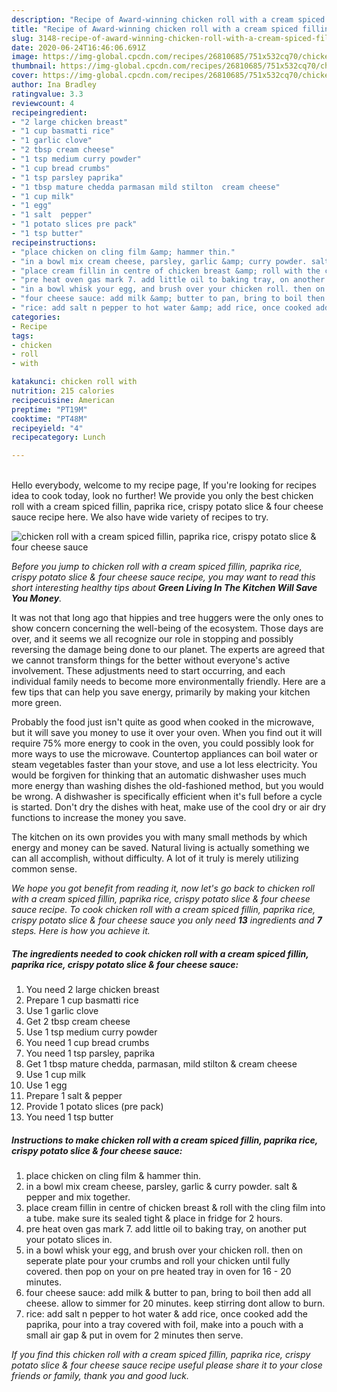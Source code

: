 ```yaml
---
description: "Recipe of Award-winning chicken roll with a cream spiced fillin, paprika rice, crispy potato slice &amp;amp; four cheese sauce"
title: "Recipe of Award-winning chicken roll with a cream spiced fillin, paprika rice, crispy potato slice &amp;amp; four cheese sauce"
slug: 3148-recipe-of-award-winning-chicken-roll-with-a-cream-spiced-fillin-paprika-rice-crispy-potato-slice-and-amp-four-cheese-sauce
date: 2020-06-24T16:46:06.691Z
image: https://img-global.cpcdn.com/recipes/26810685/751x532cq70/chicken-roll-with-a-cream-spiced-fillin-paprika-rice-crispy-potato-slice-four-cheese-sauce-recipe-main-photo.jpg
thumbnail: https://img-global.cpcdn.com/recipes/26810685/751x532cq70/chicken-roll-with-a-cream-spiced-fillin-paprika-rice-crispy-potato-slice-four-cheese-sauce-recipe-main-photo.jpg
cover: https://img-global.cpcdn.com/recipes/26810685/751x532cq70/chicken-roll-with-a-cream-spiced-fillin-paprika-rice-crispy-potato-slice-four-cheese-sauce-recipe-main-photo.jpg
author: Ina Bradley
ratingvalue: 3.3
reviewcount: 4
recipeingredient:
- "2 large chicken breast"
- "1 cup basmatti rice"
- "1 garlic clove"
- "2 tbsp cream cheese"
- "1 tsp medium curry powder"
- "1 cup bread crumbs"
- "1 tsp parsley paprika"
- "1 tbsp mature chedda parmasan mild stilton  cream cheese"
- "1 cup milk"
- "1 egg"
- "1 salt  pepper"
- "1 potato slices pre pack"
- "1 tsp butter"
recipeinstructions:
- "place chicken on cling film &amp; hammer thin."
- "in a bowl mix cream cheese, parsley, garlic &amp; curry powder. salt &amp; pepper and mix together."
- "place cream fillin in centre of chicken breast &amp; roll with the cling film into a tube. make sure its sealed tight &amp; place in fridge for 2 hours."
- "pre heat oven gas mark 7. add little oil to baking tray, on another put your potato slices in."
- "in a bowl whisk your egg, and brush over your chicken roll. then on seperate plate pour your crumbs and roll your chicken until fully covered. then pop on your on pre heated tray in oven for 16 - 20 minutes."
- "four cheese sauce: add milk &amp; butter to pan, bring to boil then add all cheese. allow to simmer for 20 minutes. keep stirring dont allow to burn."
- "rice: add salt n pepper to hot water &amp; add rice, once cooked add the paprika, pour into a tray covered with foil, make into a pouch with a small air gap &amp; put in ovem for 2 minutes then serve."
categories:
- Recipe
tags:
- chicken
- roll
- with

katakunci: chicken roll with 
nutrition: 215 calories
recipecuisine: American
preptime: "PT19M"
cooktime: "PT48M"
recipeyield: "4"
recipecategory: Lunch

---
```

<br>
Hello everybody, welcome to my recipe page, If you're looking for recipes idea to cook today, look no further! We provide you only the best chicken roll with a cream spiced fillin, paprika rice, crispy potato slice &amp; four cheese sauce recipe here. We also have wide variety of recipes to try.
<br>


![chicken roll with a cream spiced fillin, paprika rice, crispy potato slice &amp; four cheese sauce](https://img-global.cpcdn.com/recipes/26810685/751x532cq70/chicken-roll-with-a-cream-spiced-fillin-paprika-rice-crispy-potato-slice-four-cheese-sauce-recipe-main-photo.jpg)

<i>Before you jump to chicken roll with a cream spiced fillin, paprika rice, crispy potato slice &amp; four cheese sauce recipe, you may want to read this short interesting healthy tips about 
<strong>Green Living In The Kitchen Will Save You Money</strong>.</i>
</br>

It was not that long ago that hippies and tree huggers were the only ones to show concern concerning the well-being of the ecosystem. Those days are over, and it seems we all recognize our role in stopping and possibly reversing the damage being done to our planet. The experts are agreed that we cannot transform things for the better without everyone's active involvement. These adjustments need to start occurring, and each individual family needs to become more environmentally friendly. Here are a few tips that can help you save energy, primarily by making your kitchen more green.

Probably the food just isn't quite as good when cooked in the microwave, but it will save you money to use it over your oven. When you find out it will require 75% more energy to cook in the oven, you could possibly look for more ways to use the microwave. Countertop appliances can boil water or steam vegetables faster than your stove, and use a lot less electricity. You would be forgiven for thinking that an automatic dishwasher uses much more energy than washing dishes the old-fashioned method, but you would be wrong. A dishwasher is specifically efficient when it's full before a cycle is started. Don't dry the dishes with heat, make use of the cool dry or air dry functions to increase the money you save.

The kitchen on its own provides you with many small methods by which energy and money can be saved. Natural living is actually something we can all accomplish, without difficulty. A lot of it truly is merely utilizing common sense.


<i>We hope you got benefit from reading it, now let's go back to chicken roll with a cream spiced fillin, paprika rice, crispy potato slice &amp; four cheese sauce recipe. To cook chicken roll with a cream spiced fillin, paprika rice, crispy potato slice &amp; four cheese sauce you only need <strong>13</strong> ingredients and <strong>7</strong> steps. Here is how you achieve it.
</i>

##### The ingredients needed to cook chicken roll with a cream spiced fillin, paprika rice, crispy potato slice &amp; four cheese sauce:

1. You need 2 large chicken breast
1. Prepare 1 cup basmatti rice
1. Use 1 garlic clove
1. Get 2 tbsp cream cheese
1. Use 1 tsp medium curry powder
1. You need 1 cup bread crumbs
1. You need 1 tsp parsley, paprika
1. Get 1 tbsp mature chedda, parmasan, mild stilton &amp; cream cheese
1. Use 1 cup milk
1. Use 1 egg
1. Prepare 1 salt &amp; pepper
1. Provide 1 potato slices (pre pack)
1. You need 1 tsp butter


##### Instructions to make chicken roll with a cream spiced fillin, paprika rice, crispy potato slice &amp; four cheese sauce:

1. place chicken on cling film &amp; hammer thin.
1. in a bowl mix cream cheese, parsley, garlic &amp; curry powder. salt &amp; pepper and mix together.
1. place cream fillin in centre of chicken breast &amp; roll with the cling film into a tube. make sure its sealed tight &amp; place in fridge for 2 hours.
1. pre heat oven gas mark 7. add little oil to baking tray, on another put your potato slices in.
1. in a bowl whisk your egg, and brush over your chicken roll. then on seperate plate pour your crumbs and roll your chicken until fully covered. then pop on your on pre heated tray in oven for 16 - 20 minutes.
1. four cheese sauce: add milk &amp; butter to pan, bring to boil then add all cheese. allow to simmer for 20 minutes. keep stirring dont allow to burn.
1. rice: add salt n pepper to hot water &amp; add rice, once cooked add the paprika, pour into a tray covered with foil, make into a pouch with a small air gap &amp; put in ovem for 2 minutes then serve.


<i>If you find this chicken roll with a cream spiced fillin, paprika rice, crispy potato slice &amp; four cheese sauce recipe useful please share it to your close friends or family, thank you and good luck.</i>
